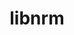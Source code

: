 ---
title: "libnrm"
layout: cache
categories: [package, v0.19]
meta: {"versions": ["0.1.0"], "compilers": ["gcc@=11.1.0", "oneapi@=2022.1.0"], "oss": ["ubuntu20.04"], "platforms": ["linux"], "targets": ["x86_64"], "stacks": ["e4s", "e4s-oneapi"], "num_specs": 2, "num_specs_by_stack": {"e4s": 1, "e4s-oneapi": 1}}
spec_details: [{"hash": "3qfc6smypdlw4nibauf7xwmtuy6vi37f", "compiler": "gcc@=11.1.0", "versions": ["0.1.0"], "os": "ubuntu20.04", "platform": "linux", "target": "x86_64", "variants": ["build_system=autotools"], "stacks": ["e4s"], "size": "-", "tarball": "https://binaries.spack.io/releases/v0.19/build_cache/linux-ubuntu20.04-x86_64/gcc-11.1.0/libnrm-0.1.0/linux-ubuntu20.04-x86_64-gcc-11.1.0-libnrm-0.1.0-3qfc6smypdlw4nibauf7xwmtuy6vi37f.spack"}, {"hash": "byxt3sutf6qhreiou65wes7ucecjs5hk", "compiler": "oneapi@=2022.1.0", "versions": ["0.1.0"], "os": "ubuntu20.04", "platform": "linux", "target": "x86_64", "variants": ["build_system=autotools"], "stacks": ["e4s-oneapi"], "size": "-", "tarball": "https://binaries.spack.io/releases/v0.19/build_cache/linux-ubuntu20.04-x86_64/oneapi-2022.1.0/libnrm-0.1.0/linux-ubuntu20.04-x86_64-oneapi-2022.1.0-libnrm-0.1.0-byxt3sutf6qhreiou65wes7ucecjs5hk.spack"}]
---
